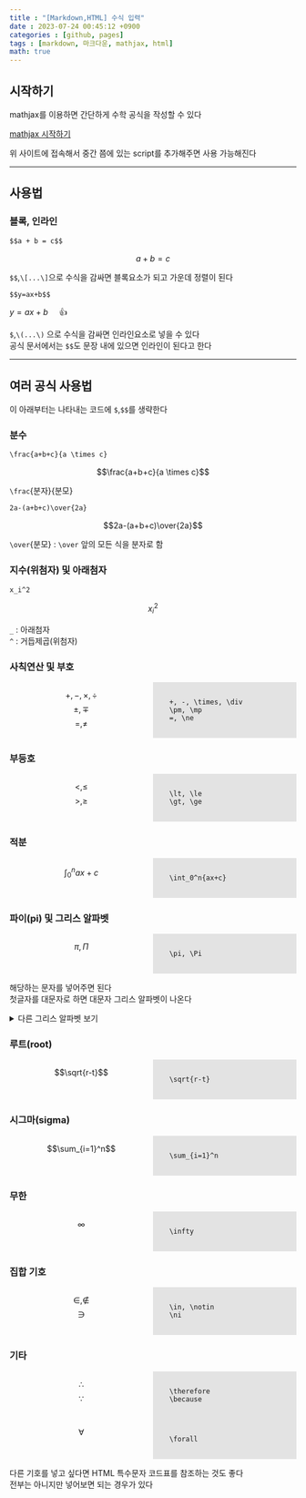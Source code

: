 ```yaml
---
title : "[Markdown,HTML] 수식 입력"
date : 2023-07-24 00:45:12 +0900
categories : [github, pages]
tags : [markdown, 마크다운, mathjax, html]
math: true
---
```


## 시작하기

mathjax를 이용하면 간단하게 수학 공식을 작성할 수 있다

[mathjax 시작하기](https://www.mathjax.org/#gettingstarted)

위 사이트에 접속해서 중간 쯤에 있는 script를 추가해주면 사용 가능해진다

---

## 사용법

### 블록, 인라인

```markdown
$$a + b = c$$
```

$$a+b=c$$

`$$`,`\[...\]`으로 수식을 감싸면 블록요소가 되고 가운데 정렬이 된다

```markdown
$$y=ax+b$$
```

$y=ax+b$ &nbsp;&nbsp;&nbsp;&nbsp;👍

`$`,`\(...\)` 으로 수식을 감싸면 인라인요소로 넣을 수 있다  
공식 문서에서는 `$$`도 문장 내에 있으면 인라인이 된다고 한다

---

## 여러 공식 사용법

이 아래부터는 나타내는 코드에 `$`,`$$`를 생략한다

### 분수

```markdown
\frac{a+b+c}{a \times c}
```

$$\frac{a+b+c}{a \times c}$$

`\frac`{분자}{분모}

```markdown
2a-(a+b+c)\over{2a}
```

$$2a-(a+b+c)\over{2a}$$

`\over`{분모} : `\over` 앞의 모든 식을 분자로 함

### 지수(위첨자) 및 아래첨자

```markdown
x_i^2
```

$$x_i^2$$

`_` : 아래첨자  
`^` : 거듭제곱(위첨자)

### 사칙연산 및 부호

<div style="display: flex;">
  <div style="flex: 1;">

$$+, -, \times, \div$$
$$\pm, \mp$$
$$=, \ne$$

  </div>
  <div style="flex: 1; background-color: rgba(0, 0, 0, 0.1)">
    <pre><code>
    +, -, \times, \div
    \pm, \mp
    =, \ne
    </code></pre>
  </div>
</div>

### 부등호

<div style="display: flex;">
  <div style="flex: 1;">

$$\lt, \le$$
$$\gt, \ge$$

  </div>
  <div style="flex: 1; background-color: rgba(0, 0, 0, 0.1)">
    <pre><code>
    \lt, \le
    \gt, \ge
    </code></pre>
  </div>
</div>


### 적분

<div style="display: flex;">
  <div style="flex: 1;">

$$\int_0^n{ax+c}$$

  </div>
  <div style="flex: 1; background-color: rgba(0, 0, 0, 0.1)">
    <pre><code>
    \int_0^n{ax+c}
    </code></pre>
  </div>
</div>


### 파이(pi) 및 그리스 알파벳

<div style="display: flex;">
  <div style="flex: 1;">

$$\pi, \Pi$$

  </div>
  <div style="flex: 1; background-color: rgba(0, 0, 0, 0.1)">
    <pre><code>
    \pi, \Pi
    </code></pre>
  </div>
</div>

해당하는 문자를 넣어주면 된다  
첫글자를 대문자로 하면 대문자 그리스 알파벳이 나온다

<details>
<summary>다른 그리스 알파벳 보기</summary>
<div markdown="1">

![image](https://github.com/trulyeven/trulyeven.github.io/assets/113951017/210b97a3-e1e6-4480-a8fb-1861fb710949)
</div>
</details>


### 루트(root)

<div style="display: flex;">
  <div style="flex: 1;">

$$\sqrt{r-t}$$

  </div>
  <div style="flex: 1; background-color: rgba(0, 0, 0, 0.1)">
    <pre><code>
    \sqrt{r-t}
    </code></pre>
  </div>
</div>


### 시그마(sigma)

<div style="display: flex;">
  <div style="flex: 1;">

$$\sum_{i=1}^n$$

  </div>
  <div style="flex: 1; background-color: rgba(0, 0, 0, 0.1)">
    <pre><code>
    \sum_{i=1}^n
    </code></pre>
  </div>
</div>

### 무한

<div style="display: flex;">
  <div style="flex: 1;">

$$\infty$$

  </div>
  <div style="flex: 1; background-color: rgba(0, 0, 0, 0.1)">
    <pre><code>
    \infty
    </code></pre>
  </div>
</div>

### 집합 기호

<div style="display: flex;">
  <div style="flex: 1;">

$$\in, \notin$$
$$\ni$$

  </div>
  <div style="flex: 1; background-color: rgba(0, 0, 0, 0.1)">
    <pre><code>
    \in, \notin
    \ni
    </code></pre>
  </div>
</div>




### 기타

<div style="display: flex;">
  <div style="flex: 1;">

$$\therefore$$
$$\because$$

  </div>
  <div style="flex: 1; background-color: rgba(0, 0, 0, 0.1)">
    <pre><code>
    \therefore
    \because
    </code></pre>
  </div>
</div>

<div style="display: flex;">
  <div style="flex: 1;">

$$\forall$$

  </div>
  <div style="flex: 1; background-color: rgba(0, 0, 0, 0.1)">
    <pre><code>
    \forall
    </code></pre>
  </div>
</div>

다른 기호를 넣고 싶다면 HTML 특수문자 코드표를 참조하는 것도 좋다  
전부는 아니지만 넣어보면 되는 경우가 있다